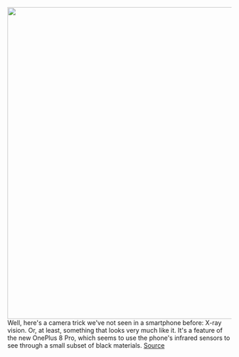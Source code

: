 <img src='https://cdn.vox-cdn.com/thumbor/BlXl9PGLijMpj5A93UypXRcgViY=/0x0:1355x900/1200x800/filters:focal(570x342:786x558)/cdn.vox-cdn.com/uploads/chorus_image/image/66801056/one_plus_xray_ben_geskin_fixed.5.png' width='700px' /><br/>
Well, here's a camera trick we've not seen in a smartphone before: X-ray vision. Or, at least, something that looks very much like it. It's a feature of the new OnePlus 8 Pro, which seems to use the phone's infrared sensors to see through a small subset of black materials.
<a href='https://www.theverge.com/2020/5/15/21259723/oneplus-8-pro-x-ray-vision-infrared-filter-see-through-plastic'> Source <a/>